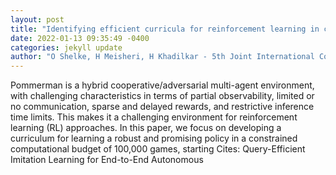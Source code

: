 ```yaml
--- 
layout: post 
title: "Identifying efficient curricula for reinforcement learning in complex environments with a fixed computational budget" 
date: 2022-01-13 09:35:49 -0400 
categories: jekyll update 
author: "O Shelke, H Meisheri, H Khadilkar - 5th Joint International Conference on Data , 2022" 
--- 
```

Pommerman is a hybrid cooperative/adversarial multi-agent environment, with challenging characteristics in terms of partial observability, limited or no communication, sparse and delayed rewards, and restrictive inference time limits. This makes it a challenging environment for reinforcement learning (RL) approaches. In this paper, we focus on developing a curriculum for learning a robust and promising policy in a constrained computational budget of 100,000 games, starting Cites: Query-Efficient Imitation Learning for End-to-End Autonomous